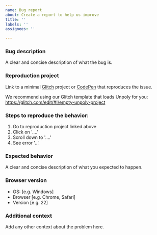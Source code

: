 ```yaml
---
name: Bug report
about: Create a report to help us improve
title: ''
labels: ''
assignees: ''

---
```


### Bug description

A clear and concise description of what the bug is.

### Reproduction project

Link to a minimal [Glitch](https://glitch.com/) project or [CodePen](https://codepen.io) that reproduces the issue.

We recommend using our Glitch template that loads Unpoly for you:
https://glitch.com/edit/#!/empty-unpoly-project

### Steps to reproduce the behavior:

1. Go to reproduction project linked above
2. Click on '....'
3. Scroll down to '....'
4. See error '...'

### Expected behavior

A clear and concise description of what you expected to happen.

### Browser version

 - OS: [e.g. Windows]
 - Browser [e.g. Chrome, Safari]
 - Version [e.g. 22]

### Additional context

Add any other context about the problem here.

